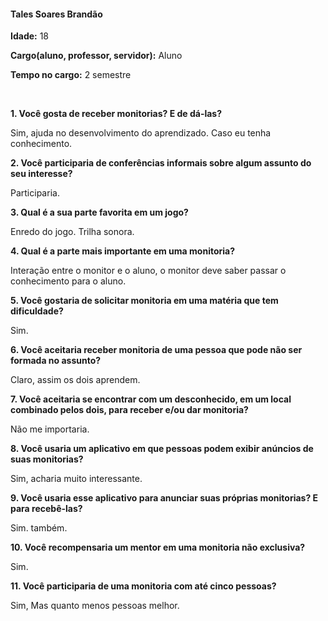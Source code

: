 #### Tales Soares Brandão

**Idade:** 18

**Cargo(aluno, professor, servidor):** Aluno

**Tempo no cargo:** 2 semestre


&nbsp;

**1. Você gosta de receber monitorias? E de dá-las?**

Sim, ajuda no desenvolvimento do aprendizado. Caso eu tenha conhecimento.

**2. Você participaria de conferências informais sobre algum assunto do seu interesse?**

Participaria.

**3. Qual é a sua parte favorita em um jogo?**

Enredo do jogo. Trilha sonora.

**4. Qual é a parte mais importante em uma monitoria?**

Interação entre o monitor e o aluno, o monitor deve saber passar o conhecimento para o aluno.

**5. Você gostaria de solicitar monitoria em uma matéria que tem dificuldade?**

Sim.

**6. Você aceitaria receber monitoria de uma pessoa que pode não ser formada no assunto?**

Claro, assim os dois aprendem.

**7. Você aceitaria se encontrar com um desconhecido, em um local combinado pelos dois, para receber e/ou dar monitoria?**

Não me importaria.

**8. Você usaria um aplicativo em que pessoas podem exibir anúncios de suas monitorias?**

Sim, acharia muito interessante.

**9. Você usaria esse aplicativo para anunciar suas próprias monitorias? E para recebê-las?**

Sim. também.

**10. Você recompensaria um mentor em uma monitoria não exclusiva?**

Sim.

**11. Você participaria de uma monitoria com até cinco pessoas?**

Sim, Mas quanto menos pessoas melhor.